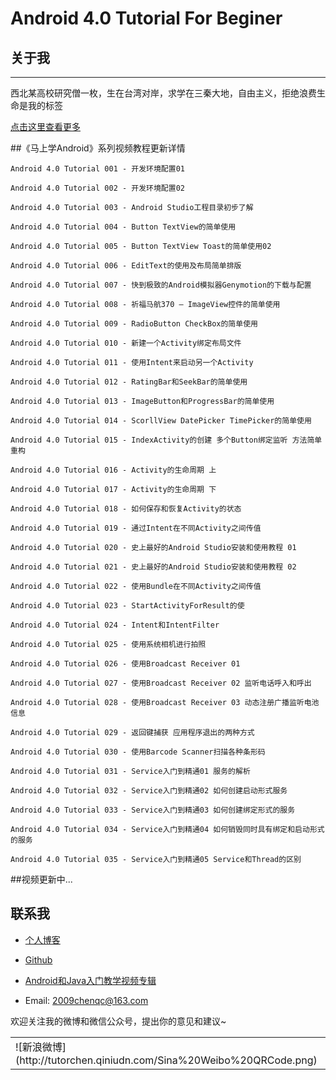 Android 4.0 Tutorial For Beginer
=====================
## 关于我
----

西北某高校研究僧一枚，生在台湾对岸，求学在三秦大地，自由主义，拒绝浪费生命是我的标签

[点击这里查看更多](http://qichaochen.github.io)


##《马上学Android》系列视频教程更新详情

    Android 4.0 Tutorial 001 - 开发环境配置01

    Android 4.0 Tutorial 002 - 开发环境配置02

    Android 4.0 Tutorial 003 - Android Studio工程目录初步了解

    Android 4.0 Tutorial 004 - Button TextView的简单使用

    Android 4.0 Tutorial 005 - Button TextView Toast的简单使用02

    Android 4.0 Tutorial 006 - EditText的使用及布局简单排版

    Android 4.0 Tutorial 007 - 快到极致的Android模拟器Genymotion的下载与配置

    Android 4.0 Tutorial 008 - 祈福马航370 — ImageView控件的简单使用

    Android 4.0 Tutorial 009 - RadioButton CheckBox的简单使用

    Android 4.0 Tutorial 010 - 新建一个Activity绑定布局文件

    Android 4.0 Tutorial 011 - 使用Intent来启动另一个Activity

	Android 4.0 Tutorial 012 - RatingBar和SeekBar的简单使用

	Android 4.0 Tutorial 013 - ImageButton和ProgressBar的简单使用

	Android 4.0 Tutorial 014 - ScorllView DatePicker TimePicker的简单使用

	Android 4.0 Tutorial 015 - IndexActivity的创建 多个Button绑定监听 方法简单重构

	Android 4.0 Tutorial 016 - Activity的生命周期 上

	Android 4.0 Tutorial 017 - Activity的生命周期 下

	Android 4.0 Tutorial 018 - 如何保存和恢复Activity的状态

	Android 4.0 Tutorial 019 - 通过Intent在不同Activity之间传值

    Android 4.0 Tutorial 020 - 史上最好的Android Studio安装和使用教程 01

	Android 4.0 Tutorial 021 - 史上最好的Android Studio安装和使用教程 02

	Android 4.0 Tutorial 022 - 使用Bundle在不同Activity之间传值

	Android 4.0 Tutorial 023 - StartActivityForResult的使

	Android 4.0 Tutorial 024 - Intent和IntentFilter

	Android 4.0 Tutorial 025 - 使用系统相机进行拍照

	Android 4.0 Tutorial 026 - 使用Broadcast Receiver 01

	Android 4.0 Tutorial 027 - 使用Broadcast Receiver 02 监听电话呼入和呼出

	Android 4.0 Tutorial 028 - 使用Broadcast Receiver 03 动态注册广播监听电池信息

	Android 4.0 Tutorial 029 - 返回键捕获 应用程序退出的两种方式

	Android 4.0 Tutorial 030 - 使用Barcode Scanner扫描各种条形码

	Android 4.0 Tutorial 031 - Service入门到精通01 服务的解析

	Android 4.0 Tutorial 032 - Service入门到精通02 如何创建启动形式服务

	Android 4.0 Tutorial 033 - Service入门到精通03 如何创建绑定形式的服务

	Android 4.0 Tutorial 034 - Service入门到精通04 如何销毁同时具有绑定和启动形式的服务

	Android 4.0 Tutorial 035 - Service入门到精通05 Service和Thread的区别

##视频更新中...

## 联系我

* [个人博客](http://qichaochen.github.io)

* [Github](https://github.com/qichaochen)

* [Android和Java入门教学视频专辑](http://i.youku.com/u/UMTMzMjM3Njcy/playlists)

* Email: <2009chenqc@163.com>


欢迎关注我的微博和微信公众号，提出你的意见和建议~

<table>
<td>![新浪微博](http://tutorchen.qiniudn.com/Sina%20Weibo%20QRCode.png)</td>
<td>![微信公众号](http://tutorchen.qiniudn.com/Weixin%20QRCode.jpg)</td>
</table>
